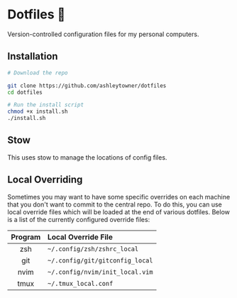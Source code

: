 # Dotfiles 📁

Version-controlled configuration files for my personal computers.

## Installation

```zsh
# Download the repo

git clone https://github.com/ashleytowner/dotfiles 
cd dotfiles

# Run the install script
chmod +x install.sh
./install.sh
```

## Stow

This uses stow to manage the locations of config files.

## Local Overriding

Sometimes you may want to have some specific overrides on each machine that you don't want to commit to the central repo. To do this, you can use local override files which will be loaded at the end of various dotfiles. Below is a list of the currently configured override files: 

| Program | Local Override File             |
| :-----: | :------------------------------ |
|   zsh   | `~/.config/zsh/zshrc_local`     |
|   git   | `~/.config/git/gitconfig_local` |
|  nvim   | `~/.config/nvim/init_local.vim` |
|  tmux   | `~/.tmux_local.conf`            |
